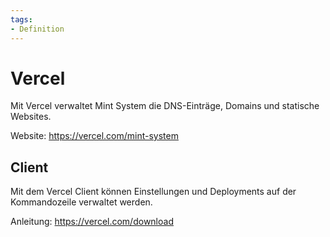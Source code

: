 ```yaml
---
tags:
- Definition
---
```

# Vercel
Mit Vercel verwaltet Mint System die DNS-Einträge, Domains und statische Websites.

Website: <https://vercel.com/mint-system>

## Client

Mit dem Vercel Client können Einstellungen und Deployments auf der Kommandozeile verwaltet werden.

Anleitung: <https://vercel.com/download>
